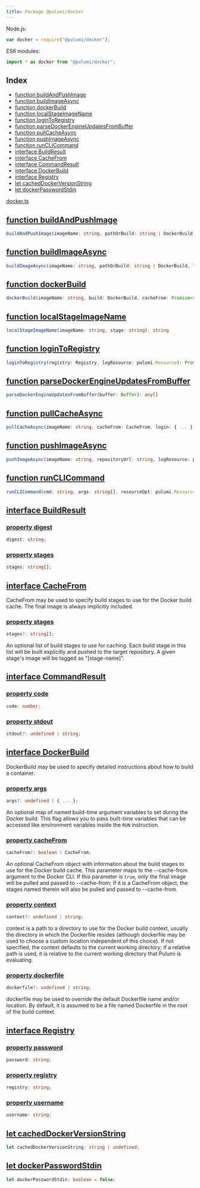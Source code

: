 ```yaml
---
title: Package @pulumi/docker
---
```



Node.js:

```javascript
var docker = require("@pulumi/docker");
```

ES6 modules:

```typescript
import * as docker from "@pulumi/docker";
```

<h2 class="pdoc-module-header">Index</h2>

* <a href="#buildAndPushImage">function buildAndPushImage</a>
* <a href="#buildImageAsync">function buildImageAsync</a>
* <a href="#dockerBuild">function dockerBuild</a>
* <a href="#localStageImageName">function localStageImageName</a>
* <a href="#loginToRegistry">function loginToRegistry</a>
* <a href="#parseDockerEngineUpdatesFromBuffer">function parseDockerEngineUpdatesFromBuffer</a>
* <a href="#pullCacheAsync">function pullCacheAsync</a>
* <a href="#pushImageAsync">function pushImageAsync</a>
* <a href="#runCLICommand">function runCLICommand</a>
* <a href="#BuildResult">interface BuildResult</a>
* <a href="#CacheFrom">interface CacheFrom</a>
* <a href="#CommandResult">interface CommandResult</a>
* <a href="#DockerBuild">interface DockerBuild</a>
* <a href="#Registry">interface Registry</a>
* <a href="#cachedDockerVersionString">let cachedDockerVersionString</a>
* <a href="#dockerPasswordStdin">let dockerPasswordStdin</a>

<a href="/docker.ts">docker.ts</a> 


<h2 class="pdoc-module-header" id="buildAndPushImage">
<a class="pdoc-member-name" href="/docker.ts#L86">function buildAndPushImage</a>
</h2>

```typescript
buildAndPushImage(imageName: string, pathOrBuild: string | DockerBuild, repositoryUrl: pulumi.Input<string>, logResource: pulumi.Resource, connectToRegistry: { ... }): pulumi.Output<string>
```

<h2 class="pdoc-module-header" id="buildImageAsync">
<a class="pdoc-member-name" href="/docker.ts#L178">function buildImageAsync</a>
</h2>

```typescript
buildImageAsync(imageName: string, pathOrBuild: string | DockerBuild, logResource: pulumi.Resource, cacheFrom: Promise<string[] | undefined>): Promise<BuildResult>
```

<h2 class="pdoc-module-header" id="dockerBuild">
<a class="pdoc-member-name" href="/docker.ts#L262">function dockerBuild</a>
</h2>

```typescript
dockerBuild(imageName: string, build: DockerBuild, cacheFrom: Promise<string[] | undefined>, logResource: pulumi.Resource, target?: undefined | string): Promise<void>
```

<h2 class="pdoc-module-header" id="localStageImageName">
<a class="pdoc-member-name" href="/docker.ts#L174">function localStageImageName</a>
</h2>

```typescript
localStageImageName(imageName: string, stage: string): string
```

<h2 class="pdoc-module-header" id="loginToRegistry">
<a class="pdoc-member-name" href="/docker.ts#L298">function loginToRegistry</a>
</h2>

```typescript
loginToRegistry(registry: Registry, logResource: pulumi.Resource): Promise<void>
```

<h2 class="pdoc-module-header" id="parseDockerEngineUpdatesFromBuffer">
<a class="pdoc-member-name" href="/docker.ts#L339">function parseDockerEngineUpdatesFromBuffer</a>
</h2>

```typescript
parseDockerEngineUpdatesFromBuffer(buffer: Buffer): any[]
```

<h2 class="pdoc-module-header" id="pullCacheAsync">
<a class="pdoc-member-name" href="/docker.ts#L140">function pullCacheAsync</a>
</h2>

```typescript
pullCacheAsync(imageName: string, cacheFrom: CacheFrom, login: { ... }, repositoryUrl: Promise<string>, logResource: pulumi.Resource): Promise<string[] | undefined>
```

<h2 class="pdoc-module-header" id="pushImageAsync">
<a class="pdoc-member-name" href="/docker.ts#L315">function pushImageAsync</a>
</h2>

```typescript
pushImageAsync(imageName: string, repositoryUrl: string, logResource: pulumi.Resource, tag?: undefined | string): Promise<void>
```

<h2 class="pdoc-module-header" id="runCLICommand">
<a class="pdoc-member-name" href="/docker.ts#L365">function runCLICommand</a>
</h2>

```typescript
runCLICommand(cmd: string, args: string[], resourceOpt: pulumi.Resource | undefined, stdin?: undefined | string): Promise<CommandResult>
```

<h2 class="pdoc-module-header" id="BuildResult">
<a class="pdoc-member-name" href="/docker.ts#L32">interface BuildResult</a>
</h2>
<h3 class="pdoc-member-header">
<a class="pdoc-child-name" href="/docker.ts#L33">property digest</a>
</h3>

```typescript
digest: string;
```

<h3 class="pdoc-member-header">
<a class="pdoc-child-name" href="/docker.ts#L34">property stages</a>
</h3>

```typescript
stages: string[];
```

<h2 class="pdoc-module-header" id="CacheFrom">
<a class="pdoc-member-name" href="/docker.ts#L41">interface CacheFrom</a>
</h2>

CacheFrom may be used to specify build stages to use for the Docker build cache. The final image
is always implicitly included.

<h3 class="pdoc-member-header">
<a class="pdoc-child-name" href="/docker.ts#L47">property stages</a>
</h3>

```typescript
stages?: string[];
```


An optional list of build stages to use for caching. Each build stage in this list will be
built explicitly and pushed to the target repository. A given stage's image will be tagged as
"[stage-name]".

<h2 class="pdoc-module-header" id="CommandResult">
<a class="pdoc-member-name" href="/docker.ts#L352">interface CommandResult</a>
</h2>
<h3 class="pdoc-member-header">
<a class="pdoc-child-name" href="/docker.ts#L353">property code</a>
</h3>

```typescript
code: number;
```

<h3 class="pdoc-member-header">
<a class="pdoc-child-name" href="/docker.ts#L354">property stdout</a>
</h3>

```typescript
stdout?: undefined | string;
```

<h2 class="pdoc-module-header" id="DockerBuild">
<a class="pdoc-member-name" href="/docker.ts#L53">interface DockerBuild</a>
</h2>

DockerBuild may be used to specify detailed instructions about how to build a container.

<h3 class="pdoc-member-header">
<a class="pdoc-child-name" href="/docker.ts#L72">property args</a>
</h3>

```typescript
args?: undefined | { ... };
```


An optional map of named build-time argument variables to set during the Docker build.  This
flag allows you to pass built-time variables that can be accessed like environment variables
inside the `RUN` instruction.

<h3 class="pdoc-member-header">
<a class="pdoc-child-name" href="/docker.ts#L81">property cacheFrom</a>
</h3>

```typescript
cacheFrom?: boolean | CacheFrom;
```


An optional CacheFrom object with information about the build stages to use for the Docker
build cache. This parameter maps to the --cache-from argument to the Docker CLI. If this
parameter is `true`, only the final image will be pulled and passed to --cache-from; if it is
a CacheFrom object, the stages named therein will also be pulled and passed to --cache-from.

<h3 class="pdoc-member-header">
<a class="pdoc-child-name" href="/docker.ts#L61">property context</a>
</h3>

```typescript
context?: undefined | string;
```


context is a path to a directory to use for the Docker build context, usually the directory
in which the Dockerfile resides (although dockerfile may be used to choose a custom location
independent of this choice). If not specified, the context defaults to the current working
directory; if a relative path is used, it is relative to the current working directory that
Pulumi is evaluating.

<h3 class="pdoc-member-header">
<a class="pdoc-child-name" href="/docker.ts#L66">property dockerfile</a>
</h3>

```typescript
dockerfile?: undefined | string;
```


dockerfile may be used to override the default Dockerfile name and/or location.  By default,
it is assumed to be a file named Dockerfile in the root of the build context.

<h2 class="pdoc-module-header" id="Registry">
<a class="pdoc-member-name" href="/docker.ts#L26">interface Registry</a>
</h2>
<h3 class="pdoc-member-header">
<a class="pdoc-child-name" href="/docker.ts#L29">property password</a>
</h3>

```typescript
password: string;
```

<h3 class="pdoc-member-header">
<a class="pdoc-child-name" href="/docker.ts#L27">property registry</a>
</h3>

```typescript
registry: string;
```

<h3 class="pdoc-member-header">
<a class="pdoc-child-name" href="/docker.ts#L28">property username</a>
</h3>

```typescript
username: string;
```

<h2 class="pdoc-module-header" id="cachedDockerVersionString">
<a class="pdoc-member-name" href="/docker.ts#L22">let cachedDockerVersionString</a>
</h2>

```typescript
let cachedDockerVersionString: string | undefined;
```

<h2 class="pdoc-module-header" id="dockerPasswordStdin">
<a class="pdoc-member-name" href="/docker.ts#L23">let dockerPasswordStdin</a>
</h2>

```typescript
let dockerPasswordStdin: boolean = false;
```

